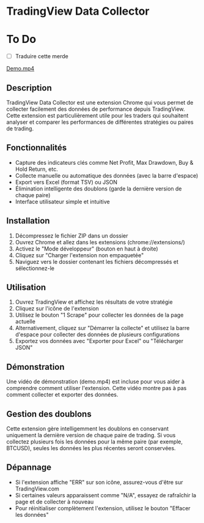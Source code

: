 # TradingView Data Collector

# To Do

- [ ] Traduire cette merde 

[Demo.mp4](./Demo.mov)

## Description
TradingView Data Collector est une extension Chrome qui vous permet de collecter facilement des données de performance depuis TradingView. Cette extension est particulièrement utile pour les traders qui souhaitent analyser et comparer les performances de différentes stratégies ou paires de trading.

## Fonctionnalités
- Capture des indicateurs clés comme Net Profit, Max Drawdown, Buy & Hold Return, etc.
- Collecte manuelle ou automatique des données (avec la barre d'espace)
- Export vers Excel (format TSV) ou JSON
- Élimination intelligente des doublons (garde la dernière version de chaque paire)
- Interface utilisateur simple et intuitive

## Installation
1. Décompressez le fichier ZIP dans un dossier
2. Ouvrez Chrome et allez dans les extensions (chrome://extensions/)
3. Activez le "Mode développeur" (bouton en haut à droite)
4. Cliquez sur "Charger l'extension non empaquetée"
5. Naviguez vers le dossier contenant les fichiers décompressés et sélectionnez-le

## Utilisation
1. Ouvrez TradingView et affichez les résultats de votre stratégie
2. Cliquez sur l'icône de l'extension
3. Utilisez le bouton "1 Scrape" pour collecter les données de la page actuelle
4. Alternativement, cliquez sur "Démarrer la collecte" et utilisez la barre d'espace pour collecter des données de plusieurs configurations
5. Exportez vos données avec "Exporter pour Excel" ou "Télécharger JSON"

## Démonstration
Une vidéo de démonstration (demo.mp4) est incluse pour vous aider à comprendre comment utiliser l'extension. Cette vidéo montre pas à pas comment collecter et exporter des données.

## Gestion des doublons
Cette extension gère intelligemment les doublons en conservant uniquement la dernière version de chaque paire de trading. Si vous collectez plusieurs fois les données pour la même paire (par exemple, BTCUSD), seules les données les plus récentes seront conservées.

## Dépannage
- Si l'extension affiche "ERR" sur son icône, assurez-vous d'être sur TradingView.com
- Si certaines valeurs apparaissent comme "N/A", essayez de rafraîchir la page et de collecter à nouveau
- Pour réinitialiser complètement l'extension, utilisez le bouton "Effacer les données"
